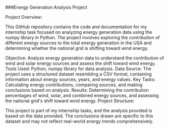 ###Energy Generation Analysis Project

Project Overview:

This GitHub repository contains the code and documentation for my internship task focused on analyzing energy generation data using the numpy library in Python.
The project involves exploring the contribution of different energy sources to the total energy generation in the USA and determining whether the national grid is shifting toward wind energy.

Objective: Analyze energy generation data to understand the contribution of wind and solar energy sources and assess the shift toward wind energy.
Tools Used: Python, numpy library for data analysis.
Data Source: The project uses a structured dataset resembling a CSV format, containing information about energy sources, years, and energy values.
Key Tasks: Calculating energy contributions, comparing sources, and making conclusions based on analysis.
Results: Determining the contribution percentages of wind, solar, and combined energy sources, and assessing the national grid's shift toward wind energy.
Project Structure:



This project is part of my internship tasks, and the analysis provided is based on the data provided.
The conclusions drawn are specific to this dataset and may not reflect real-world energy trends comprehensively.
